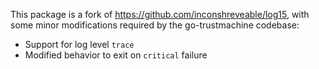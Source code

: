 This package is a fork of https://github.com/inconshreveable/log15, with some
minor modifications required by the go-trustmachine codebase:

 * Support for log level `trace`
 * Modified behavior to exit on `critical` failure
